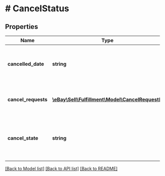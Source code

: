 # # CancelStatus

## Properties

Name | Type | Description | Notes
------------ | ------------- | ------------- | -------------
**cancelled_date** | **string** | The date and time the order was cancelled, if applicable. This timestamp is in ISO 8601 format, which uses the 24-hour Universal Coordinated Time (UTC) clock. &lt;br /&gt;&lt;br /&gt;&lt;b&gt;Format:&lt;/b&gt; &lt;code&gt;[YYYY]-[MM]-[DD]T[hh]:[mm]:[ss].[sss]Z&lt;/code&gt; &lt;br /&gt;&lt;b&gt;Example:&lt;/b&gt; &lt;code&gt;2015-08-04T19:09:02.768Z&lt;/code&gt; | [optional]
**cancel_requests** | [**\eBay\Sell\Fulfillment\Model\CancelRequest[]**](CancelRequest.md) | This array contains details of one or more buyer requests to cancel the order. &lt;br /&gt;&lt;br /&gt;&lt;b&gt;For the getOrders call:&lt;/b&gt;  This array is returned but is always empty.&lt;br /&gt;&lt;b&gt;For the getOrder call:&lt;/b&gt; This array is returned fully populated with information about any cancellation requests. | [optional]
**cancel_state** | **string** | The state of the order with regard to cancellation. This field is always returned, and if there are no cancellation requests, a value of &lt;code&gt;NONE_REQUESTED&lt;/code&gt; is returned.  For implementation help, refer to &lt;a href&#x3D;&#39;https://developer.ebay.com/api-docs/sell/fulfillment/types/sel:CancelStateEnum&#39;&gt;eBay API documentation&lt;/a&gt; | [optional]

[[Back to Model list]](../../README.md#models) [[Back to API list]](../../README.md#endpoints) [[Back to README]](../../README.md)
